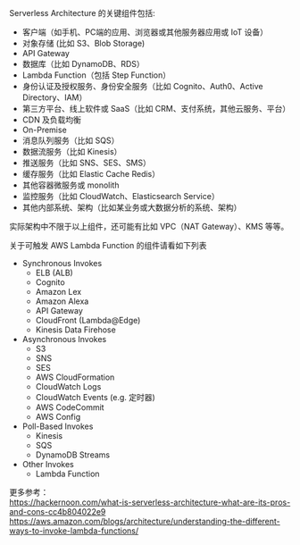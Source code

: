 Serverless Architecture 的关键组件包括:  
* 客户端（如手机、PC端的应用、浏览器或其他服务器应用或 IoT 设备）
* 对象存储 (比如 S3、Blob Storage) 
* API Gateway
* 数据库（比如 DynamoDB、RDS）
* Lambda Function（包括 Step Function）
* 身份认证及授权服务、身份安全服务（比如 Cognito、Auth0、Active Directory、IAM）
* 第三方平台、线上软件或 SaaS（比如 CRM、支付系统，其他云服务、平台）
* CDN 及负载均衡
* On-Premise
* 消息队列服务（比如 SQS）
* 数据流服务（比如 Kinesis）
* 推送服务（比如 SNS、SES、SMS）
* 缓存服务（比如 Elastic Cache Redis）
* 其他容器微服务或 monolith
* 监控服务（比如 CloudWatch、Elasticsearch Service）
* 其他内部系统、架构（比如某业务或大数据分析的系统、架构）  
  
实际架构中不限于以上组件，还可能有比如 VPC（NAT Gateway）、KMS 等等。  
  
关于可触发 AWS Lambda Function 的组件请看如下列表  
* Synchronous Invokes
    * ELB (ALB)
    * Cognito
    * Amazon Lex
    * Amazon Alexa
    * API Gateway
    * CloudFront (Lambda@Edge)
    * Kinesis Data Firehose
* Asynchronous Invokes
    * S3
    * SNS
    * SES
    * AWS CloudFormation
    * CloudWatch Logs
    * CloudWatch Events (e.g. 定时器)
    * AWS CodeCommit
    * AWS Config
* Poll-Based Invokes
    * Kinesis
    * SQS
    * DynamoDB Streams
* Other Invokes
    * Lambda Function
  
  
更多参考：  
https://hackernoon.com/what-is-serverless-architecture-what-are-its-pros-and-cons-cc4b804022e9  
https://aws.amazon.com/blogs/architecture/understanding-the-different-ways-to-invoke-lambda-functions/  
